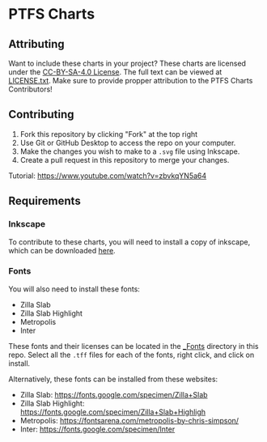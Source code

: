 # PTFS Charts
## Attributing
Want to include these charts in your project? These charts are licensed under the [CC-BY-SA-4.0 License](https://creativecommons.org/licenses/by-sa/4.0/). The full text can be viewed at [LICENSE.txt](LICENSE.txt). Make sure to provide propper attribution to the PTFS Charts Contributors!

## Contributing
1. Fork this repository by clicking "Fork" at the top right
2. Use Git or GitHub Desktop to access the repo on your computer.
3. Make the changes you wish to make to a `.svg` file using Inkscape.
4. Create a pull request in this repository to merge your changes.

Tutorial: https://www.youtube.com/watch?v=zbvkqYN5a64

## Requirements
### Inkscape
To contribute to these charts, you will need to install a copy of inkscape, which can be downloaded [here](https://inkscape.org/release).

### Fonts
You will also need to install these fonts:
- Zilla Slab
- Zilla Slab Highlight
- Metropolis
- Inter

These fonts and their licenses can be located in the [_Fonts](_Fonts) directory in this repo. Select all the `.tff` files for each of the fonts, right click, and click on install.

Alternatively, these fonts can be installed from these websites:

- Zilla Slab: https://fonts.google.com/specimen/Zilla+Slab
- Zilla Slab Highlight: https://fonts.google.com/specimen/Zilla+Slab+Highligh
- Metropolis: https://fontsarena.com/metropolis-by-chris-simpson/
- Inter: https://fonts.google.com/specimen/Inter
